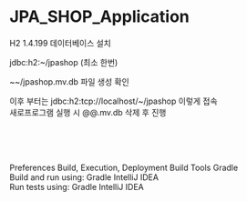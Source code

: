 # JPA_SHOP_Application

H2 1.4.199 데이터베이스 설치

jdbc:h2:~/jpashop (최소 한번)

~~/jpashop.mv.db 파일 생성 확인

이후 부터는 jdbc:h2:tcp://localhost/~/jpashop 이렇게 접속
<br>
새로프로그램 실행 시 @@.mv.db 삭제 후 진행


<br><br><br>

Preferences Build, Execution, Deployment Build Tools Gradle
<br>
Build and run using: Gradle IntelliJ IDEA
<br>
Run tests using: Gradle IntelliJ IDEA
<br>
